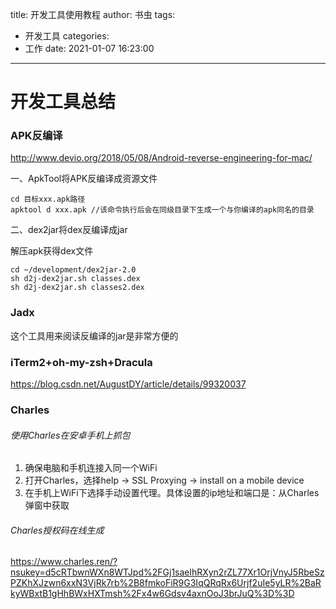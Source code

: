 title: 开发工具使用教程
author: 书虫
tags:
  - 开发工具
categories:
  - 工作
date: 2021-01-07 16:23:00
---
# 开发工具总结


### APK反编译

http://www.devio.org/2018/05/08/Android-reverse-engineering-for-mac/

一、ApkTool将APK反编译成资源文件
```
cd 目标xxx.apk路径
apktool d xxx.apk //该命令执行后会在同级目录下生成一个与你编译的apk同名的目录
```

二、dex2jar将dex反编译成jar

解压apk获得dex文件
```
cd ~/development/dex2jar-2.0
sh d2j-dex2jar.sh classes.dex
sh d2j-dex2jar.sh classes2.dex
```
### Jadx
这个工具用来阅读反编译的jar是非常方便的


### iTerm2+oh-my-zsh+Dracula
https://blog.csdn.net/AugustDY/article/details/99320037

### Charles

###### 使用Charles在安卓手机上抓包

1. 确保电脑和手机连接入同一个WiFi
2. 打开Charles，选择help -> SSL Proxying -> install on a mobile device
3. 在手机上WiFi下选择手动设置代理。具体设置的ip地址和端口是：从Charles弹窗中获取


###### Charles授权码在线生成

https://www.charles.ren/?nsukey=d5cRTbwnWXn8WTJpd%2FGj1saelhRXyn2rZL77Xr1OrjVnyJ5RbeSzPZKhXJzwn6xxN3VjRk7rb%2B8fmkoFiR9G3IqQRqRx6Urjf2uIe5yLR%2BaRkyWBxtB1gHhBWxHXTmsh%2Fx4w6Gdsv4axnOoJ3brJuQ%3D%3D